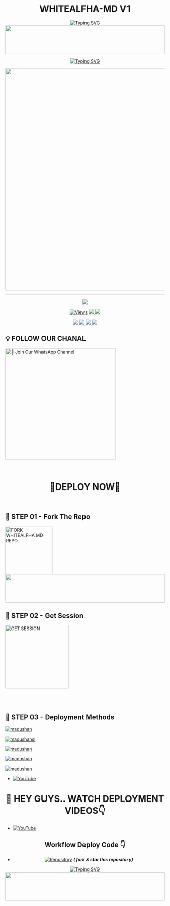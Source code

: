 
<h1 align="center">WHITEALFHA-MD V1</h1>
<p align="center">
<a href="https://git.io/typing-svg"><img src="https://readme-typing-svg.demolab.com?font=Fira+Code&weight=700&size=33&pause=1000&color=5513F7&width=435&lines=WHITEALFHA+MD+WHATSAPP+BOT" alt="Typing SVG" /></a>
    
<img src="https://i.imgur.com/dBaSKWF.gif" height="90" width="100%">

<p align="center">
<a href="https://git.io/typing-svg"><img src="https://readme-typing-svg.demolab.com?font=EB+Garamond&weight=800&size=28&duration=4000&pause=1000&random=false&width=435&lines=WELCOME+TO+WHITEALFHA-MD;MULTI-DEVICE+WHATSAPP+BOT;DEVELOPED+BY;WHITEALFHA+OFFICIAL." alt="Typing SVG" /></a>

</p>
<p align="center">
<a href="https://github.com/rmjmadu">
    <img src="https://i.ibb.co/YjdvYzc/file-Dk-CNr-FLShv-Gyty-Qux-Tr-N1x-Eo.webp"  width="700px">
</a>
<hr>

<p align="center">
    <img src="https://raw.githubusercontent.com/andreasbm/readme/master/assets/lines/colored.png">
</p>

<p align="center">

  <a href="https://github.com/Rmjmadu/WHITEALFHA-MD">
    <img src="https://hits.seeyoufarm.com/api/count/incr/badge.svg?url=https%3A%2F%2Fgithub.com%2Frmjmadu%2FWHITEALFHA-MD-NEW&count_bg=%2379C83D&title_bg=%23555555&icon=gitpod.svg&icon_color=%23E7E7E7&title=Views&edge_flat=false" alt="Views"/></a>
  
  </a>
  <a href="https://github.com/rmjmadu/WHITEALFHA-MD/fork">
    <img src="https://img.shields.io/github/forks/rmjmadu/WHITEALFHA-MD?label=Fork&style=social">
    
  </a>
  <a href="https://github.com/rmjmadu/WHITEALFHA-MD/stargazers">
    <img src="https://img.shields.io/github/stars/rmjmadu/WHITEALFHA-MD?style=social">
  </a>
</p>

<p align="center">
  <a href="https://github.com/rmjmadu/WHITEALFHA-MD">
    <img src="https://img.shields.io/github/repo-size/rmjmadu/WHITEALFHA-MD?color=purple&label=Repo%20Size&style=plastic">

  </a>
  <a href="https://github.com/rmjmadu/WHITEALFHA-MD">
    <img src="https://img.shields.io/github/license/rmjmadu/WHITEALFHA-MD?color=purple&label=License&style=plastic">

  </a>
  <a href="https://github.com/rmjmadu/WHITEALFHA-MD">
    <img src="https://img.shields.io/github/languages/top/rmjmadu/WHITEALFHA-MD?color=purple&label=Javascript&style=plastic">

  </a>
  <a href="https://github.com/rmjmadu/WHITEALFHA-MD">
    <img src="https://img.shields.io/static/v1?label=Author&message=madushan%20Rathnayake&color=purple&style=plastic">

  </a>
  </p>


  </a>
</p>

## 💡 FOLLOW OUR CHANAL

<a href="https://whatsapp.com/channel/0029VaoNmHJ4tRrvawED5o3c"><img src="https://img.shields.io/badge/Join%20Our%20WhatsApp%20Channel-green" alt="📎 Join Our WhatsApp Channel" width="350"></a>

<br>

<div align="center">
 
  <h1> 🔰DEPLOY NOW🔰 </h1>
</div>

<br>

## 🔰 STEP 01 -  Fork The Repo

<a href="https://github.com/rmjmadu/WHITEALFHA-MD-NEW/fork"><img src="https://img.shields.io/badge/Fork%20Repo-black" alt="FORK WHITEALFHA MD REPO" width="150"></a>
</br>
<img src="https://i.imgur.com/dBaSKWF.gif" height="90" width="100%">
<br>

## 🔰 STEP 02 -  Get Session

<a href="https://pair-web-public.koyeb.app/"><img src="https://img.shields.io/badge/QR%20OR%20PAIR%20CODE-black" alt="GET SESSION" width="200"></a>


<br>
<br>

## 🔰 STEP 03 -  Deployment Methods

[![madushan](https://img.shields.io/badge/whitealfha-md_deploy_on_heroku-430098?style=for-the-badge&logo=heroku&logoColor=white&buttcode=1n2i3m4a)](https://heroku.com/deploy?template=https://github.com/rmjmadu/WHITEALFHA-MD)
  
[![madushansl](https://img.shields.io/badge/whitealfha-md_deploy_on_railway-0B0D0E?style=for-the-badge&logo=railway&logoColor=white&buttcode=1n2i3m4a)](https://railway.app?referralCode=WHITEALFHA-MD)
   
[![madushan](https://img.shields.io/badge/whitealfha-md_deploy_on_replit-F26207?style=for-the-badge&logo=replit&logoColor=white&buttcode=1n2i3m4a)](https://replit.com/)
   
[![madushan](https://img.shields.io/badge/whitealfha-md_deploy_on_render-000000?style=for-the-badge&logo=render&logoColor=white&buttcode=1n2i3m4a)](https://docs.render.com/free)

[![madushan](https://img.shields.io/badge/whitealfha-md_deploy_on_toystalk-000000?style=for-the-badge&logo=render&logoColor=white&buttcode=1n2i3m4a)](https://toystack.ai)

- [![YouTube](https://img.shields.io/badge/YouTube-FF0000?style=for-the-badge&logo=youtube&logoColor=white)](https://youtube.com/@madushanboy?si=t7r8Gp2k_S_iiD9q)
<div align="center">
 
  
  
  <h1> 🔰 HEY GUYS.. WATCH DEPLOYMENT VIDEOS👇</h1>
</div>

- [![YouTube](https://img.shields.io/badge/YouTube-FF0000?style=for-the-badge&logo=youtube&logoColor=white)](....)
<div align="center">
 
## Workflow Deploy Code 👇

 - [![Repository](https://img.shields.io/badge/GitHub-100000?style=for-the-badge&logo=github&logoColor=white)](https://github.com/JALIYAMADUSHANSL/Workflow-code.git) ***( fork & star this repository)***

 <p align="center">
<a href="https://git.io/typing-svg"><img src="https://readme-typing-svg.demolab.com?font=EB+Garamond&weight=800&size=28&duration=4000&pause=1000&random=false&width=435&lines=THANKS+ALL+USE+MY+BOT;WHITEALFHA-MD" alt="Typing SVG" /></a>
 <img src="https://i.imgur.com/dBaSKWF.gif" height="90" width="100%">    


